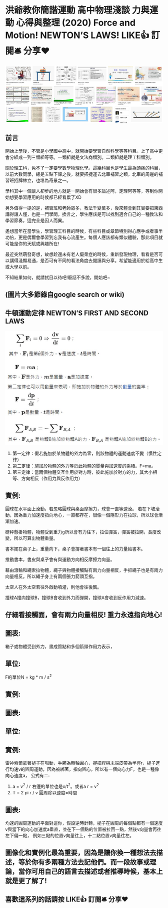 # 洪爺教你簡諧運動 高中物理淺談 力與運動 心得與整理 (2020) Force and Motion! NEWTON’S LAWS! LIKE👍 訂閱🛎 分享❤️
![f1](https://github.com/HCH1/blog/blob/master/fig/phy3a.JPG)

## 前言
開始上學後，不管是小學國中高中，就開始要學習自然科學等等科目。上了高中更會分組成一到三類組等等。一類組就是文法商類別。二類組就是理工科類別。

關於理工科，免不了一定要學數學物理化學。這幾科目也是學生最為頭痛的科目，以前大數同學，總是五點下課之後，就要搭捷運去北車補習之類。北車的周邊的補習班招牌林立，也堪為奇景之一。

學科其中一個讓人卻步的地方就是一開始會有很多論述阿，定理阿等等，等到你開始想要學習應用的時候都已經看累了XD

另外值得一提的是，補習班和老師眾多，教法千變萬多，後來體會到其實要把東西講得讓人懂，也是一門學問，換言之，學生應該是可以找到適合自己的一種教法和學習節奏，這完全是因人而異。

遙想當年在當學生，學習理工科目的時候，有些科目或章節特別得心應手或者事半功倍，更是偶爾會學習到忘我有心流產生。每個人應該都有類似體驗，那此項目就可能是你的天賦或興趣所在!

最近突然萌發奇想，故想趁還未有老人癡呆症的時候，重新發現物理，看看是否可以講得淺顯易通，是否可有不同的看法角度去閱讀與分享。希望能適用於給高中生或大學以前。

不知結果如何，就請拭目以待吧!廢話不多說，開始吧~

## (圖片大多節錄自google search or wiki)

## 牛頓運動定律 NEWTON’S FIRST AND SECOND LAWS
![f1](https://github.com/HCH1/blog/blob/master/fig/phy3b.JPG)

1. 第一定律：假若施加於某物體的外力為零，則該物體的運動速度不變（慣性定律）
1. 第二定律：施加於物體的外力等於此物體的質量與加速度的乘積。F=ma。
1. 第三定律：當兩個物體交互作用於對方時，彼此施加於對方的力，其大小相等、方向相反（作用力與反作用力）

## 實例:
圓球在水平面上滾動，若忽略圓球與桌面摩擦力，球會一直等速滾。
若在下坡滾動，因為重力加速度指向地心，一直都存在，很像一個隱形力在拉球，所以球會漸漸加速。

磅秤懸掛物體，物體受到重力g所以會有力往下，拉住彈簧，彈簧被拉開，長度改變，所以可算出物體重量。

書本擺在桌子上，重量向下，桌子會撐著書本有一個往上的力量給書本。

推動書本，書皮與桌子會有與運動方向相反摩擦力向量。

藉由滾輪和繩索拉物體，繩子與物體接觸點有兩力向量相反，手抓繩子也是有兩力向量相反。所以繩子身上有兩個張力箭頭互指。

太空人在外太空若往外啟動噴灌，則他會往後飄。

撞球A撞向撞球B，撞球B會收到外力而彈開，撞球A會收到反作用力減速。

## 仔細看接觸面，會有兩力向量相反! 重力永遠指向地心! 

## 圖表: 
箱子或物體受到外力，畫成質點和多個箭頭作用力表示，


## 單位: 
F的單位N = kg * m / s<sup>2</sup>



## 實例:
## 圖表: 
## 單位: 

## 實例:
雷神索爾拿著槌子在甩動，手腕為轉軸圓心，握把桿與末端皮帶為半徑r，槌子進行均速v的圓周運動，因為被綁著，指向圓心，所以有一個向心力F，也是一種像向心速度a，
公式有二:
1. a = v<sup>2</sup> / r 右邊的單位也是x/t<sup>2</sup>。或者a r = v<sup>2</sup>
1. T = 2 pi r / v 圓周除以速度=時間

## 圖表:
均速的圓周運動的平面對這你，假設逆時針轉，槌子在圓周的每個點都有一個速度v與當下的向心加速度a垂直，並在下一個點的位置被拉回一點，然後v向量會再往左下偏一點，
例如三點的位置v向量往上，十二點位置v向量往左。



## 圖像化和實例化最為重要，因為是讓你換一種想法去描述，等於你有多兩種方法去記他們。而一段故事或理論，當你可用自己的語言去描述或者推導時候，基本上就是更了解了!

## 喜歡這系列的話請按 LIKE👍 訂閱🛎 分享❤️
